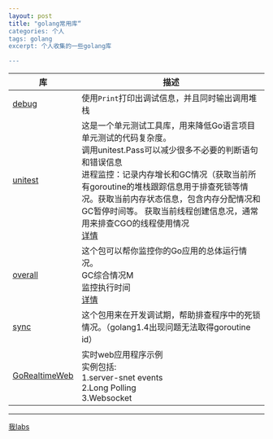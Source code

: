 ```yaml
---
layout: post
title: "golang常用库“
categories: 个人
tags: golang
excerpt: 个人收集的一些golang库

---
```

| 库 | 描述 |
| ------ | ------ |
|[debug](https://github.com/funny/debug)|使用`Print`打印出调试信息，并且同时输出调用堆栈|
|[unitest](https://github.com/funny/unitest)|这是一个单元测试工具库，用来降低Go语言项目单元测试的代码复杂度。<br>调用unitest.Pass可以减少很多不必要的判断语句和错误信息<br>进程监控：记录内存增长和GC情况（获取当前所有goroutine的堆栈跟踪信息用于排查死锁等情况。获取当前内存状态信息，包含内存分配情况和GC暂停时间等。 获取当前线程创建信息况，通常用来排查CGO的线程使用情况<br>[详情](https://github.com/funny/unitest/blob/master/README_CN.md)|
|[overall](https://github.com/funny/overall)|这个包可以帮你监控你的Go应用的总体运行情况。<br>GC综合情况M<br>监控执行时间<br>[详情](https://github.com/funny/overall/blob/master/README_CN.md)|
|[sync](https://github.com/funny/sync) |这个包用来在开发调试期，帮助排查程序中的死锁情况。（golang1.4出现问题无法取得goroutine id）|
|[GoRealtimeWeb](https://github.com/SimonWaldherr/GoRealtimeWeb)|实时web应用程序示例<br>实例包括: <br>1.server-snet events<br>2.Long Polling <br>3.Websocket|

---
[我labs](https://github.com/NicholeGit/notes/tree/master/golang/README.md)




